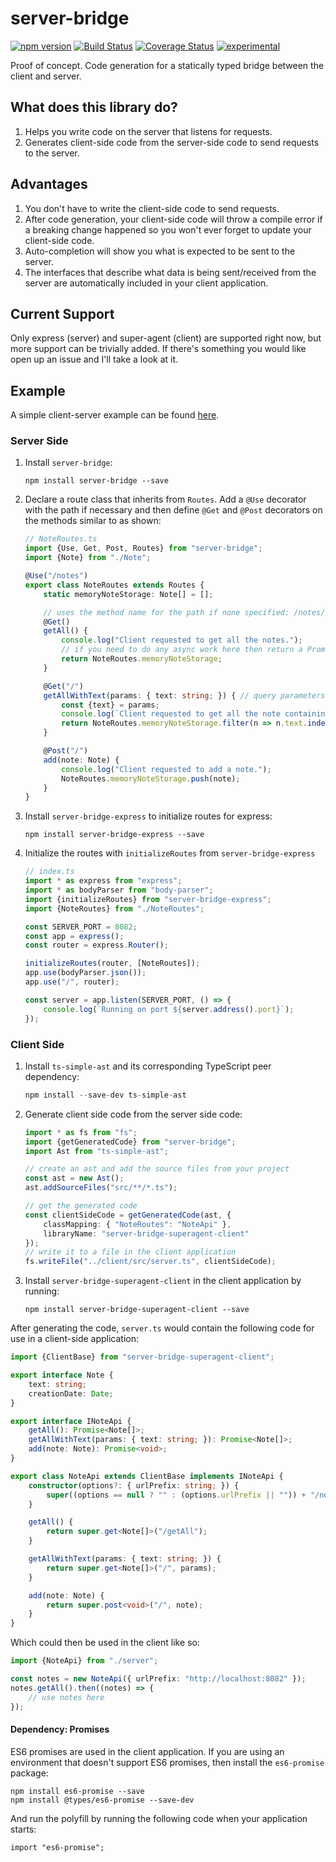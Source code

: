 server-bridge
=============

[![npm version](https://badge.fury.io/js/server-bridge.svg)](https://badge.fury.io/js/server-bridge) [![Build Status](https://travis-ci.org/dsherret/server-bridge.svg?branch=master)](https://travis-ci.org/dsherret/server-bridge?branch=master)
[![Coverage Status](https://coveralls.io/repos/dsherret/server-bridge/badge.svg?branch=master&service=github)](https://coveralls.io/github/dsherret/server-bridge?branch=master)
[![experimental](http://badges.github.io/stability-badges/dist/experimental.svg)](http://github.com/badges/stability-badges)


Proof of concept. Code generation for a statically typed bridge between the client and server.

## What does this library do?

1. Helps you write code on the server that listens for requests.
2. Generates client-side code from the server-side code to send requests to the server.

## Advantages

1. You don't have to write the client-side code to send requests.
2. After code generation, your client-side code will throw a compile error if a breaking change happened so you won't ever forget to update your client-side code.
3. Auto-completion will show you what is expected to be sent to the server.
4. The interfaces that describe what data is being sent/received from the server are automatically included in your client application.

## Current Support

Only express (server) and super-agent (client) are supported right now, but more support can be trivially added.
If there's something you would like open up an issue and I'll take a look at it.

## Example

A simple client-server example can be found [here](https://github.com/dsherret/server-bridge-example).

### Server Side

1. Install `server-bridge`:

    ```
    npm install server-bridge --save
    ```

2. Declare a route class that inherits from `Routes`. Add a `@Use` decorator with the path if necessary and then define `@Get` and `@Post` decorators on the methods similar to as shown:

    ```typescript
    // NoteRoutes.ts
    import {Use, Get, Post, Routes} from "server-bridge";
    import {Note} from "./Note";

    @Use("/notes")
    export class NoteRoutes extends Routes {
        static memoryNoteStorage: Note[] = [];

        // uses the method name for the path if none specified: /notes/getAll
        @Get()
        getAll() {
            console.log("Client requested to get all the notes.");
            // if you need to do any async work here then return a Promise instead
            return NoteRoutes.memoryNoteStorage;
        }

        @Get("/")
        getAllWithText(params: { text: string; }) { // query parameters need to be stored in an object
            const {text} = params;
            console.log(`Client requested to get all the note containing text: ${text}.`);
            return NoteRoutes.memoryNoteStorage.filter(n => n.text.indexOf(text) >= 0);
        }

        @Post("/")
        add(note: Note) {
            console.log("Client requested to add a note.");
            NoteRoutes.memoryNoteStorage.push(note);
        }
    }
    ```

3. Install `server-bridge-express` to initialize routes for express:

    ```
    npm install server-bridge-express --save
    ```

4. Initialize the routes with `initializeRoutes` from `server-bridge-express`

    ```typescript
    // index.ts
    import * as express from "express";
    import * as bodyParser from "body-parser";
    import {initializeRoutes} from "server-bridge-express";
    import {NoteRoutes} from "./NoteRoutes";

    const SERVER_PORT = 8082;
    const app = express();
    const router = express.Router();

    initializeRoutes(router, [NoteRoutes]);
    app.use(bodyParser.json());
    app.use("/", router);

    const server = app.listen(SERVER_PORT, () => {
        console.log(`Running on port ${server.address().port}`);
    });
    ```

### Client Side

1. Install `ts-simple-ast` and its corresponding TypeScript peer dependency:

    ```typescript
    npm install --save-dev ts-simple-ast
    ```

2. Generate client side code from the server side code:

    ```typescript
    import * as fs from "fs";
    import {getGeneratedCode} from "server-bridge";
    import Ast from "ts-simple-ast";

    // create an ast and add the source files from your project
    const ast = new Ast();
    ast.addSourceFiles("src/**/*.ts");

    // get the generated code
    const clientSideCode = getGeneratedCode(ast, {
        classMapping: { "NoteRoutes": "NoteApi" },
        libraryName: "server-bridge-superagent-client"
    });
    // write it to a file in the client application
    fs.writeFile("../client/src/server.ts", clientSideCode);
    ```

3. Install `server-bridge-superagent-client` in the client application by running:

    ```
    npm install server-bridge-superagent-client --save
    ```

After generating the code, `server.ts` would contain the following code for use in a client-side application:

```typescript
import {ClientBase} from "server-bridge-superagent-client";

export interface Note {
    text: string;
    creationDate: Date;
}

export interface INoteApi {
    getAll(): Promise<Note[]>;
    getAllWithText(params: { text: string; }): Promise<Note[]>;
    add(note: Note): Promise<void>;
}

export class NoteApi extends ClientBase implements INoteApi {
    constructor(options?: { urlPrefix: string; }) {
        super((options == null ? "" : (options.urlPrefix || "")) + "/notes");
    }

    getAll() {
        return super.get<Note[]>("/getAll");
    }

    getAllWithText(params: { text: string; }) {
        return super.get<Note[]>("/", params);
    }

    add(note: Note) {
        return super.post<void>("/", note);
    }
}
```

Which could then be used in the client like so:

```typescript
import {NoteApi} from "./server";

const notes = new NoteApi({ urlPrefix: "http://localhost:8082" });
notes.getAll().then((notes) => {
    // use notes here
});
```

#### Dependency: Promises

ES6 promises are used in the client application. If you are using an environment that doesn't support ES6 promises, then install the `es6-promise` package:

```
npm install es6-promise --save
npm install @types/es6-promise --save-dev 
```

And run the polyfill by running the following code when your application starts:

```
import "es6-promise";
```
